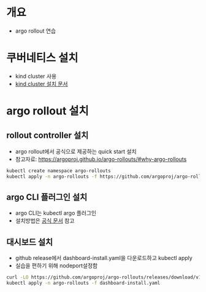 # 개요
* argo rollout 연습

# 쿠버네티스 설치
* kind cluster 사용
* [kind cluster 설치 문서](./kind-cluster/)

# argo rollout 설치
## rollout controller 설치
* argo rollout에서 공식으로 제공하는 quick start 설치
* 참고자료: https://argoproj.github.io/argo-rollouts/#why-argo-rollouts

```bash
kubectl create namespace argo-rollouts
kubectl apply -n argo-rollouts -f https://github.com/argoproj/argo-rollouts/releases/latest/download/install.yaml
```

## argo CLI 플러그인 설치
* argo CLI는 kubectl argo 플러그인
* 설치방법은 [공식 문서](https://argoproj.github.io/argo-rollouts/installation/#manual) 참고

## 대시보드 설치
* github release에서 dashboard-install.yaml을 다운로드하고 kubectl apply
* 실습을 편하기 위해 nodeport설정함
```bash
curl -LO https://github.com/argoproj/argo-rollouts/releases/download/v1.5.1/dashboard-install.yaml
kubectl apply -n argo-rollouts -f dashboard-install.yaml
```
